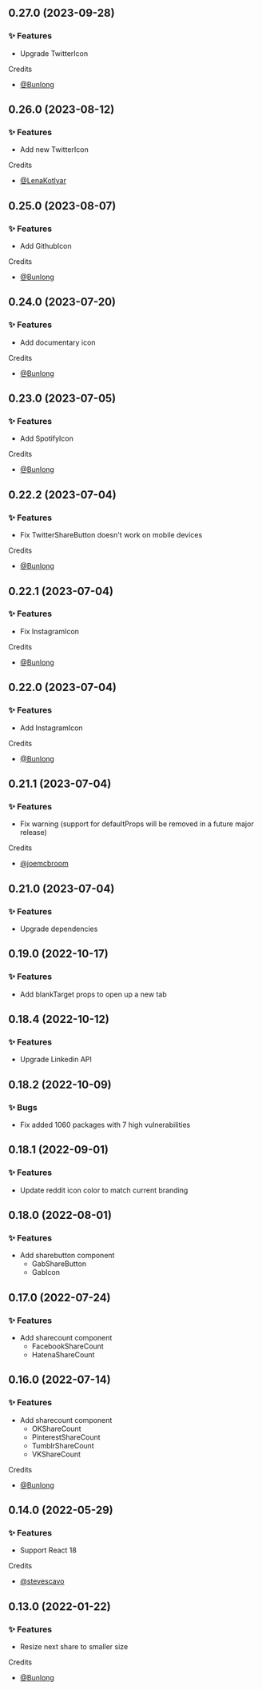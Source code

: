 ## 0.27.0 (2023-09-28)

### ✨ Features

  * Upgrade TwitterIcon

Credits

* [@Bunlong](https://github.com/Bunlong)

## 0.26.0 (2023-08-12)

### ✨ Features

  * Add new TwitterIcon

Credits

* [@LenaKotlyar](https://github.com/LenaKotlyar)

## 0.25.0 (2023-08-07)

### ✨ Features

  * Add GithubIcon

Credits

* [@Bunlong](https://github.com/Bunlong)

## 0.24.0 (2023-07-20)

### ✨ Features

  * Add documentary icon

Credits

* [@Bunlong](https://github.com/Bunlong)

## 0.23.0 (2023-07-05)

### ✨ Features

  * Add SpotifyIcon

Credits

* [@Bunlong](https://github.com/Bunlong)

## 0.22.2 (2023-07-04)

### ✨ Features

  * Fix TwitterShareButton doesn't work on mobile devices

Credits

* [@Bunlong](https://github.com/Bunlong)

## 0.22.1 (2023-07-04)

### ✨ Features

  * Fix InstagramIcon

Credits

* [@Bunlong](https://github.com/Bunlong)

## 0.22.0 (2023-07-04)

### ✨ Features

  * Add InstagramIcon

Credits

* [@Bunlong](https://github.com/Bunlong)

## 0.21.1 (2023-07-04)

### ✨ Features

  * Fix warning (support for defaultProps will be removed in a future major release)

Credits

* [@joemcbroom](https://github.com/joemcbroom)

## 0.21.0 (2023-07-04)

### ✨ Features

  * Upgrade dependencies

## 0.19.0 (2022-10-17)

### ✨ Features

  * Add blankTarget props to open up a new tab

## 0.18.4 (2022-10-12)

### ✨ Features

  * Upgrade Linkedin API

## 0.18.2 (2022-10-09)

### ✨ Bugs

  * Fix added 1060 packages with 7 high vulnerabilities

## 0.18.1 (2022-09-01)

### ✨ Features

  * Update reddit icon color to match current branding

## 0.18.0 (2022-08-01)

### ✨ Features

  * Add sharebutton component
    * GabShareButton
    * GabIcon

## 0.17.0 (2022-07-24)

### ✨ Features

  * Add sharecount component
    * FacebookShareCount
    * HatenaShareCount

## 0.16.0 (2022-07-14)

### ✨ Features

  * Add sharecount component
    * OKShareCount
    * PinterestShareCount
    * TumblrShareCount
    * VKShareCount

Credits

* [@Bunlong](https://github.com/Bunlong)

## 0.14.0 (2022-05-29)

### ✨ Features

  * Support React 18

Credits

* [@stevescavo](https://github.com/stevescavo)

## 0.13.0 (2022-01-22)

### ✨ Features

  * Resize next share to smaller size

Credits

* [@Bunlong](https://github.com/Bunlong)
